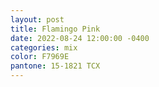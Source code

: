 ```yaml
---
layout: post
title: Flamingo Pink
date: 2022-08-24 12:00:00 -0400
categories: mix
color: F7969E
pantone: 15-1821 TCX
---
```

